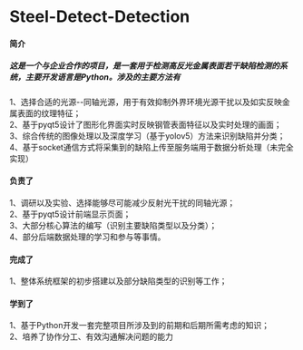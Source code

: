 # Steel-Detect-Detection
#### 简介  
##### 这是一个与企业合作的项目，是一套用于检测高反光金属表面若干缺陷检测的系统，主要开发语言是Python。涉及的主要方法有  
1、选择合适的光源--同轴光源，用于有效抑制外界环境光源干扰以及如实反映金属表面的纹理特征；  
2、基于pyqt5设计了图形化界面实时反映钢管表面特征以及实时处理的画面；  
3、综合传统的图像处理以及深度学习（基于yolov5）方法来识别缺陷并分类；  
4、基于socket通信方式将采集到的缺陷上传至服务端用于数据分析处理（未完全实现）  
#### 负责了  
1、调研以及实验、选择能够尽可能减少反射光干扰的同轴光源；  
2、基于pyqt5设计前端显示页面；  
3、大部分核心算法的编写（识别主要缺陷类型以及分类）；  
4、部分后端数据处理的学习和参与等事情。  
#### 完成了  
1、整体系统框架的初步搭建以及部分缺陷类型的识别等工作；
#### 学到了  
1、基于Python开发一套完整项目所涉及到的前期和后期所需考虑的知识；  
2、培养了协作分工、有效沟通解决问题的能力
